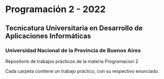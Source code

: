 # Programación 2 - 2022
## Tecnicatura Universitaria en Desarrollo de Aplicaciones Informáticas
### Universidad Nacional de la Provincia de Buenos Aires
Repositorio de trabajos prácticos de la materia Programacion 2

Cada carpeta contiene un trabajo práctico, con su respectivo enunciado.